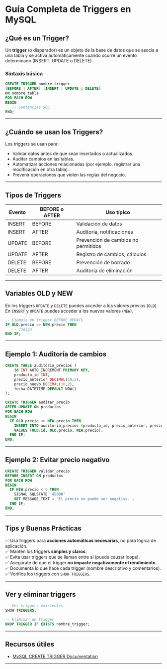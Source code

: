 # Guía Completa de Triggers en MySQL 

## ¿Qué es un Trigger? 

Un **trigger** (o disparador) es un objeto de la base de datos que se asocia a una tabla y se activa automáticamente cuando ocurre un evento determinado (INSERT, UPDATE o DELETE).

### Sintaxis básica

```sql
CREATE TRIGGER nombre_trigger
[BEFORE | AFTER] [INSERT | UPDATE | DELETE]
ON nombre_tabla
FOR EACH ROW
BEGIN
   -- Sentencias SQL
END;
```

---

## ¿Cuándo se usan los Triggers?

Los triggers se usan para:
- Validar datos antes de que sean insertados o actualizados.
- Auditar cambios en las tablas.
- Automatizar acciones relacionadas (por ejemplo, registrar una modificación en otra tabla).
- Prevenir operaciones que violen las reglas del negocio.

---

## Tipos de Triggers

| Evento      | BEFORE o AFTER | Uso típico                            |
|-------------|----------------|----------------------------------------|
| INSERT      | BEFORE          | Validación de datos                   |
| INSERT      | AFTER           | Auditoría, notificaciones             |
| UPDATE      | BEFORE          | Prevención de cambios no permitidos   |
| UPDATE      | AFTER           | Registro de cambios, cálculos         |
| DELETE      | BEFORE          | Prevención de borrado                 |
| DELETE      | AFTER           | Auditoría de eliminación              |

---

## Variables OLD y NEW

En los triggers `UPDATE` y `DELETE` puedes acceder a los valores previos (`OLD`). En `INSERT` y `UPDATE` puedes acceder a los nuevos valores (`NEW`).

```sql
-- Ejemplo en trigger BEFORE UPDATE
IF OLD.precio <> NEW.precio THEN
   -- código
END IF;
```

---

## Ejemplo 1: Auditoría de cambios

```sql
CREATE TABLE auditoria_precios (
    id INT AUTO_INCREMENT PRIMARY KEY,
    producto_id INT,
    precio_anterior DECIMAL(10,2),
    precio_nuevo DECIMAL(10,2),
    fecha DATETIME DEFAULT NOW()
);

CREATE TRIGGER auditar_precio
AFTER UPDATE ON productos
FOR EACH ROW
BEGIN
  IF OLD.precio <> NEW.precio THEN
    INSERT INTO auditoria_precios (producto_id, precio_anterior, precio_nuevo)
    VALUES (OLD.id, OLD.precio, NEW.precio);
  END IF;
END;
```

---

## Ejemplo 2: Evitar precio negativo

```sql
CREATE TRIGGER validar_precio
BEFORE INSERT ON productos
FOR EACH ROW
BEGIN
  IF NEW.precio < 0 THEN
    SIGNAL SQLSTATE '45000'
    SET MESSAGE_TEXT = 'El precio no puede ser negativo.';
  END IF;
END;
```

---

## Tips y Buenas Prácticas

✅ Usa triggers para **acciones automáticas necesarias**, no para lógica de aplicación.  
✅ Mantén los triggers **simples y claros**.  
✅ Evita usar triggers que se llaman entre sí (puede causar loops).  
✅ Asegúrate de que el trigger **no impacte negativamente el rendimiento**.  
✅ Documenta lo que hace cada trigger (nombre descriptivo y comentarios).  
✅ Verifica los triggers con `SHOW TRIGGERS`.

---

## Ver y eliminar triggers

```sql
-- Ver triggers existentes
SHOW TRIGGERS;

-- Eliminar un trigger
DROP TRIGGER IF EXISTS nombre_trigger;
```

---

## Recursos útiles

- [MySQL CREATE TRIGGER Documentation](https://dev.mysql.com/doc/refman/8.0/en/trigger-syntax.html)

---

